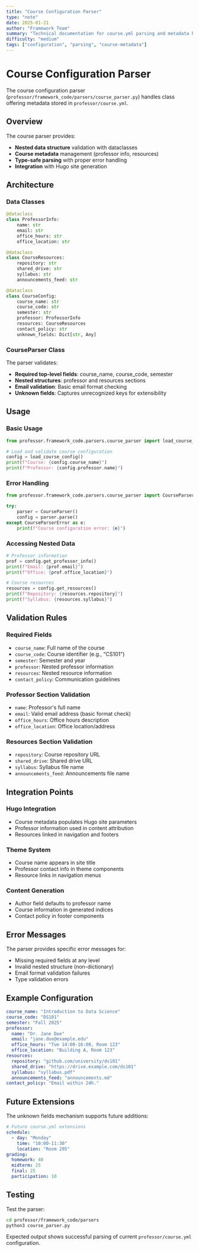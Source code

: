 ```yaml
---
title: "Course Configuration Parser"
type: "note"
date: 2025-01-21
author: "Framework Team"
summary: "Technical documentation for course.yml parsing and metadata handling"
difficulty: "medium"
tags: ["configuration", "parsing", "course-metadata"]
---
```


# Course Configuration Parser

The course configuration parser (`professor/framework_code/parsers/course_parser.py`) handles class offering metadata stored in `professor/course.yml`.

## Overview

The course parser provides:
- **Nested data structure** validation with dataclasses
- **Course metadata** management (professor info, resources)
- **Type-safe parsing** with proper error handling
- **Integration** with Hugo site generation

## Architecture

### Data Classes

```python
@dataclass
class ProfessorInfo:
    name: str
    email: str
    office_hours: str
    office_location: str

@dataclass
class CourseResources:
    repository: str
    shared_drive: str
    syllabus: str
    announcements_feed: str

@dataclass
class CourseConfig:
    course_name: str
    course_code: str
    semester: str
    professor: ProfessorInfo
    resources: CourseResources
    contact_policy: str
    unknown_fields: Dict[str, Any]
```

### CourseParser Class

The parser validates:
- **Required top-level fields**: course_name, course_code, semester
- **Nested structures**: professor and resources sections
- **Email validation**: Basic email format checking
- **Unknown fields**: Captures unrecognized keys for extensibility

## Usage

### Basic Usage

```python
from professor.framework_code.parsers.course_parser import load_course_config

# Load and validate course configuration
config = load_course_config()
print(f"Course: {config.course_name}")
print(f"Professor: {config.professor.name}")
```

### Error Handling

```python
from professor.framework_code.parsers.course_parser import CourseParser, CourseParserError

try:
    parser = CourseParser()
    config = parser.parse()
except CourseParserError as e:
    print(f"Course configuration error: {e}")
```

### Accessing Nested Data

```python
# Professor information
prof = config.get_professor_info()
print(f"Email: {prof.email}")
print(f"Office: {prof.office_location}")

# Course resources
resources = config.get_resources()
print(f"Repository: {resources.repository}")
print(f"Syllabus: {resources.syllabus}")
```

## Validation Rules

### Required Fields
- `course_name`: Full name of the course
- `course_code`: Course identifier (e.g., "CS101")
- `semester`: Semester and year
- `professor`: Nested professor information
- `resources`: Nested resource information
- `contact_policy`: Communication guidelines

### Professor Section Validation
- `name`: Professor's full name
- `email`: Valid email address (basic format check)
- `office_hours`: Office hours description
- `office_location`: Office location/address

### Resources Section Validation
- `repository`: Course repository URL
- `shared_drive`: Shared drive URL
- `syllabus`: Syllabus file name
- `announcements_feed`: Announcements file name

## Integration Points

### Hugo Integration
- Course metadata populates Hugo site parameters
- Professor information used in content attribution
- Resources linked in navigation and footers

### Theme System
- Course name appears in site title
- Professor contact info in theme components
- Resource links in navigation menus

### Content Generation
- Author field defaults to professor name
- Course information in generated indices
- Contact policy in footer components

## Error Messages

The parser provides specific error messages for:
- Missing required fields at any level
- Invalid nested structure (non-dictionary)
- Email format validation failures
- Type validation errors

## Example Configuration

```yaml
course_name: "Introduction to Data Science"
course_code: "DS101"
semester: "Fall 2025"
professor:
  name: "Dr. Jane Doe"
  email: "jane.doe@example.edu"
  office_hours: "Tue 14:00-16:00, Room 123"
  office_location: "Building A, Room 123"
resources:
  repository: "github.com/university/ds101"
  shared_drive: "https://drive.example.com/ds101"
  syllabus: "syllabus.pdf"
  announcements_feed: "announcements.md"
contact_policy: "Email within 24h."
```

## Future Extensions

The unknown fields mechanism supports future additions:

```yaml
# Future course.yml extensions
schedule:
  - day: "Monday"
    time: "10:00-11:30"
    location: "Room 205"
grading:
  homework: 40
  midterm: 25
  final: 25
  participation: 10
```

## Testing

Test the parser:
```bash
cd professor/framework_code/parsers
python3 course_parser.py
```

Expected output shows successful parsing of current `professor/course.yml` configuration. 